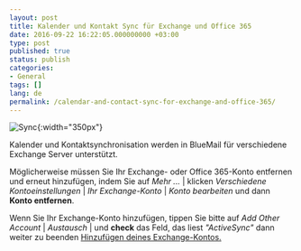 ```yaml
---
layout: post
title: Kalender und Kontakt Sync für Exchange und Office 365
date: 2016-09-22 16:22:05.000000000 +03:00
type: post
published: true
status: publish
categories:
- General
tags: []
lang: de
permalink: /calendar-and-contact-sync-for-exchange-and-office-365/
---
```


![Sync](/assets/SES_Sync_v6.png){:width="350px"}

Kalender und Kontaktsynchronisation werden in BlueMail für verschiedene Exchange Server unterstützt.


Möglicherweise müssen Sie Ihr Exchange- oder Office 365-Konto entfernen und erneut hinzufügen, indem Sie auf *Mehr ...* \| klicken *Verschiedene Kontoeinstellungen* \| *Ihr Exchange-Konto* \| *Konto bearbeiten* und dann **Konto entfernen**.

Wenn Sie Ihr Exchange-Konto hinzufügen, tippen Sie bitte auf *Add Other Account* \| *Austausch* \| und **check** das Feld, das liest *"ActiveSync"* dann weiter zu beenden [Hinzufügen deines Exchange-Kontos.](/add-exchange-account/)
